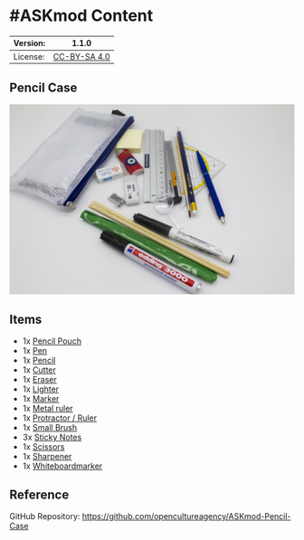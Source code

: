 # #ASKmod Content

| Version: | 1.1.0        |
| -------- | ------------ |
| License: | [CC-BY-SA 4.0](LICENSE.md) |

## Pencil Case

![#ASKmod Pencil Case](https://raw.githubusercontent.com/opencultureagency/ASKmod-Pencil-Case/e5d00a0cc760cd3a48478c51354b08d308910539/images/askmod-pencil-case.jpg)

## Items

- 1x [Pencil Pouch](https://askotec.openculture.agency/product/pencil-pouch/)
- 1x [Pen](https://askotec.openculture.agency/product/pen/)
- 1x [Pencil](https://askotec.openculture.agency/product/pencil-eraser/)
- 1x [Cutter](https://askotec.openculture.agency/product/cutter/)
- 1x [Eraser](https://askotec.openculture.agency/product/eraser/)
- 1x [Lighter](https://askotec.openculture.agency/product/lighter/)
- 1x [Marker](https://askotec.openculture.agency/product/marker/)
- 1x [Metal ruler](https://askotec.openculture.agency/product/metal-ruler/)
- 1x [Protractor / Ruler](https://askotec.openculture.agency/product/protractor-ruler/)
- 1x [Small Brush](https://askotec.openculture.agency/product/small-brush/)
- 3x [Sticky Notes](https://askotec.openculture.agency/product/sticky-notes/)
- 1x [Scissors](https://askotec.openculture.agency/product/scissors/)
- 1x [Sharpener](https://askotec.openculture.agency/product/sharpener/)
- 1x [Whiteboardmarker](https://askotec.openculture.agency/product/whiteboardmarker/)

## Reference

GitHub Repository: https://github.com/opencultureagency/ASKmod-Pencil-Case